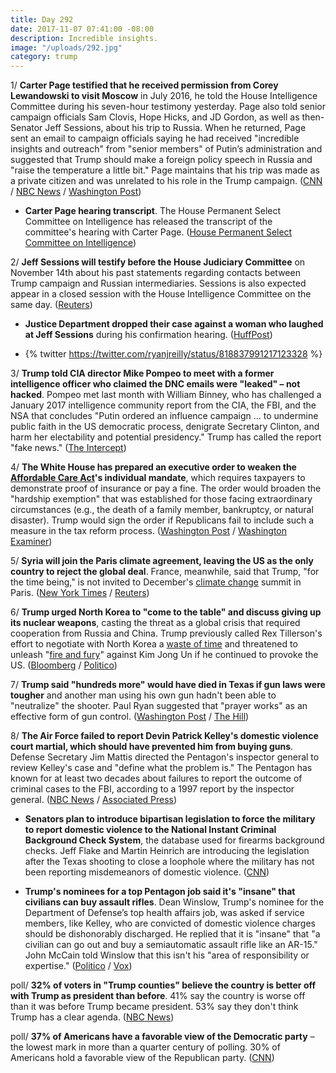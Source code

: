 ```yaml
---
title: Day 292
date: 2017-11-07 07:41:00 -08:00
description: Incredible insights.
image: "/uploads/292.jpg"
category: trump
---
```


1/ **Carter Page testified that he received permission from Corey Lewandowski to visit Moscow** in July 2016, he told the House Intelligence Committee during his seven-hour testimony yesterday. Page also told senior campaign officials Sam Clovis, Hope Hicks, and JD Gordon, as well as then-Senator Jeff Sessions, about his trip to Russia. When he returned, Page sent an email to campaign officials saying he had received "incredible insights and outreach" from "senior members" of Putin’s administration and suggested that Trump should make a foreign policy speech in Russia and "raise the temperature a little bit." Page maintains that his trip was made as a private citizen and was unrelated to his role in the Trump campaign. ([CNN](http://www.cnn.com/2017/11/06/politics/carter-page-testimony-released/index.html) / [NBC News](https://www.nbcnews.com/news/us-news/carter-page-coordinated-russia-trip-top-trump-campaign-officials-n818206) / [Washington Post](https://www.washingtonpost.com/politics/trump-adviser-sent-email-describing-private-conversation-with-russian-official/2017/11/06/b39d4c84-c33b-11e7-84bc-5e285c7f4512_story.html))

* **Carter Page hearing transcript**. The House Permanent Select Committee on Intelligence has released the transcript of the committee's hearing with Carter Page. ([House Permanent Select Committee on Intelligence](https://intelligence.house.gov/news/documentsingle.aspx?DocumentID=823))

2/ **Jeff Sessions will testify before the House Judiciary Committee** on November 14th about his past statements regarding contacts between Trump campaign and Russian intermediaries. Sessions is also expected appear in a closed session with the House Intelligence Committee on the same day. ([Reuters](https://www.reuters.com/article/us-usa-trump-russia-sessions/attorney-general-jeff-sessions-to-face-house-judiciary-panel-november-14-idUSKBN1D728H))

* **Justice Department dropped their case against a woman who laughed at Jeff Sessions** during his confirmation hearing. ([HuffPost](https://www.huffingtonpost.com/entry/laughing-jeff-sessions-case-dropped_us_5a00f081e4b0368a4e868e0c))

* {% twitter https://twitter.com/ryanjreilly/status/818837991217123328 %}

3/ **Trump told CIA director Mike Pompeo to meet with a former intelligence officer who claimed the DNC emails were "leaked" – not hacked**. Pompeo met last month with William Binney, who has challenged a January 2017 intelligence community report from the CIA, the FBI, and the NSA that concludes "Putin ordered an influence campaign ... to undermine public faith in the US democratic process, denigrate Secretary Clinton, and harm her electability and potential presidency." Trump has called the report "fake news." ([The Intercept](https://theintercept.com/2017/11/07/dnc-hack-trump-cia-director-william-binney-nsa/))

4/ **The White House has prepared an executive order to weaken the <a href="{{ site.url }}{{ site.baseurl }}/trump-health-care/">Affordable Care Act</a>'s individual mandate**, which requires taxpayers to demonstrate proof of insurance or pay a fine. The order would broaden the "hardship exemption" that was established for those facing extraordinary circumstances (e.g., the death of a family member, bankruptcy, or natural disaster). Trump would sign the order if Republicans fail to include such a measure in the tax reform process. ([Washington Post](https://www.washingtonpost.com/news/powerpost/wp/2017/11/06/white-house-seeks-to-weaken-acas-individual-mandate-with-executive-order-as-backup-plan/) / [Washington Examiner](http://www.washingtonexaminer.com/trump-readies-executive-order-to-unravel-obamacares-individual-mandate/article/2639728))

5/ **Syria will join the Paris climate agreement, leaving the US as the only country to reject the global deal**. France, meanwhile, said that Trump, "for the time being," is not invited to December's <a href="{{ site.baseurl }}/trump-epa/">climate change</a> summit in Paris. ([New York Times](https://www.nytimes.com/2017/11/07/climate/syria-joins-paris-agreement.html) / [Reuters](https://www.reuters.com/article/us-climatechange-accord-trump-paris/trump-not-invited-to-paris-december-climate-change-summit-for-now-says-france-idUSKBN1D71U0))

6/ **Trump urged North Korea to "come to the table" and discuss giving up its nuclear weapons**, casting the threat as a global crisis that required cooperation from Russia and China. Trump previously called Rex Tillerson's effort to negotiate with North Korea a [waste of time](https://whatthefuckjusthappenedtoday.com/2017/10/02/day-256/#6-trump-called-tillersons-effort-to) and threatened to unleash "[fire and fury](https://whatthefuckjusthappenedtoday.com/2017/08/08/day-201/#4-trump-threatened-to-unleash-fire-a)" against Kim Jong Un if he continued to provoke the US. ([Bloomberg](https://www.bloomberg.com/news/articles/2017-11-07/trump-calls-on-north-korea-to-make-a-deal-on-weapons-program) / [Politico](https://www.politico.com/story/2017/11/07/trump-seoul-visit-north-korea-threat-russia-china-244632))

7/ **Trump said "hundreds more" would have died in Texas if gun laws were tougher** and another man using his own gun hadn't been able to "neutralize" the shooter. Paul Ryan suggested that "prayer works" as an effective form of gun control. ([Washington Post](https://www.washingtonpost.com/news/post-politics/wp/2017/11/07/trump-says-hundreds-more-might-have-died-in-texas-shooting-if-gun-laws-were-tougher/) / [The Hill](http://thehill.com/homenews/house/359079-paul-ryan-praying-is-the-right-thing-to-do-after-mass-shootings-because-it))

8/ **The Air Force failed to report Devin Patrick Kelley's domestic violence court martial, which should have prevented him from buying guns**. Defense Secretary Jim Mattis directed the Pentagon's inspector general to review Kelley's case and "define what the problem is." The Pentagon has known for at least two decades about failures to report the outcome of criminal cases to the FBI, according to a 1997 report by the inspector general. ([NBC News](https://www.nbcnews.com/storyline/texas-church-shooting/air-force-failed-report-texas-church-gunman-devin-kelley-s-n818156) / [Associated Press](https://apnews.com/8d1635542436469a95831460bdcf8343/Pentagon-has-known-of-crime-reporting-lapses-for-20-years))

* **Senators plan to introduce bipartisan legislation to force the military to report domestic violence to the National Instant Criminal Background Check System**, the database used for firearms background checks. Jeff Flake and Martin Heinrich are introducing the legislation after the Texas shooting to close a loophole where the military has not been reporting misdemeanors of domestic violence. ([CNN](http://www.cnn.com/2017/11/07/politics/jeff-flake-martin-heinrich-gun-legislation/index.html))

* **Trump's nominees for a top Pentagon job said it's "insane" that civilians can buy assault rifles**. Dean Winslow, Trump's nominee for the Department of Defense’s top health affairs job, was asked if service members, like Kelley, who are convicted of domestic violence charges should be dishonorably discharged. He replied that it is "insane" that "a civilian can go out and buy a semiautomatic assault rifle like an AR-15." John McCain told Winslow that this isn't his "area of responsibility or expertise." ([Politico](https://www.politico.com/story/2017/11/07/trump-pentagon-nominee-insane-civilians-can-purchase-assault-weapons-244651) / [Vox](https://www.vox.com/2017/11/7/16619036/trump-guns-winslow-pentagon-nominee))

poll/ **32% of voters in "Trump counties" believe the country is better off with Trump as president than before**. 41% say the country is worse off than it was before Trump became president. 53% say they don't think Trump has a clear agenda. ([NBC News](https://www.nbcnews.com/politics/first-read/nbc-wsj-poll-trump-counties-more-say-u-s-worse-n818056))

poll/ **37% of Americans have a favorable view of the Democratic party** – the lowest mark in more than a quarter century of polling. 30% of Americans hold a favorable view of the Republican party. ([CNN](http://www.cnn.com/2017/11/07/politics/cnn-poll-republicans-democrats-taxes/index.html))